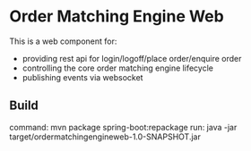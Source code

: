 Order Matching Engine Web
=========================
This is a web component for:
   - providing rest api for login/logoff/place order/enquire order
   - controlling the core order matching engine lifecycle
   - publishing events via websocket

Build
-----
command: mvn package spring-boot:repackage
run: java -jar target/ordermatchingengineweb-1.0-SNAPSHOT.jar
